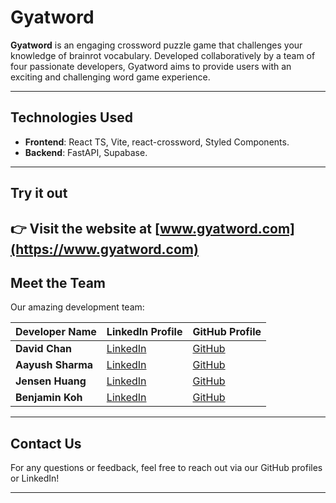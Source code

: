 # Gyatword

**Gyatword** is an engaging crossword puzzle game that challenges your knowledge of brainrot vocabulary. Developed collaboratively by a team of four passionate developers, Gyatword aims to provide users with an exciting and challenging word game experience.

---

## Technologies Used

- **Frontend**: React TS, Vite, react-crossword, Styled Components.
- **Backend**: FastAPI, Supabase.

---

## Try it out
👉 Visit the website at [www.gyatword.com](https://www.gyatword.com)
---

## Meet the Team

Our amazing development team:

| Developer Name  | LinkedIn Profile                                    | GitHub Profile                                 |
|------------------|----------------------------------------------------|-----------------------------------------------|
| **David Chan** | [LinkedIn](https://linkedin.com/in/davidchanwz)      | [GitHub](https://github.com/davidchanwz)       |
| **Aayush Sharma** | [LinkedIn](https://www.linkedin.com/in/aayush-sharma-329321208/)      | [GitHub](https://github.com/aahyush)       |
| **Jensen Huang** | [LinkedIn](https://www.linkedin.com/in/jensenhyk/)      | [GitHub](https://github.com/jensenhuangyankai)       |
| **Benjamin Koh** | [LinkedIn](https://www.linkedin.com/in/benjaminkoh926/)      | [GitHub](https://github.com/Ben926)       |

---
## Contact Us

For any questions or feedback, feel free to reach out via our GitHub profiles or LinkedIn!

---